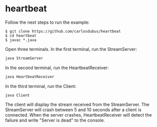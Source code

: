 # heartbeat

Follow the next steps to run the example:

```
$ git clone https://github.com/carlosdubus/heartbeat
$ cd heartbeat
$ javac *.java
```
Open three terminals.
In the first terminal, run the StreamServer:
```sh
java StreamServer
```

In the second terminal, run the HeartbeatReceiver:
```sh
java HeartbeatReceiver
```

In the third terminal, run the Client:
```
java Client
```

The client will display the stream received from the StreamServer. The StreamServer will crash between 5 and 10 seconds after a client is connected. When the server crashes, HeartbeatReceiver will detect the failure and write "Server is dead" to the console.

